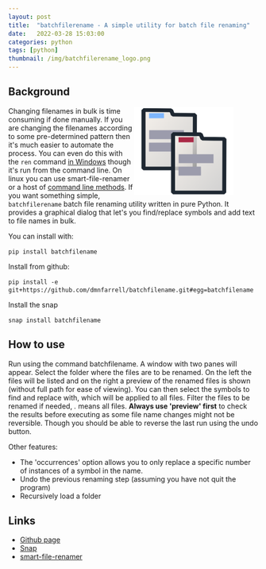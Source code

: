 ```yaml
---
layout: post
title:  "batchfilerename - A simple utility for batch file renaming"
date:   2022-03-28 15:03:00
categories: python
tags: [python]
thumbnail: /img/batchfilerename_logo.png
---
```


## Background

<div style="width: 250px; float:right;">
 <img src="/img/batchfilerename_logo.png" width="200px">
</div>

Changing filenames in bulk is time consuming if done manually. If you are changing the filenames according to some pre-determined pattern then it's much easier to automate the process. You can even do this with the `ren` command [in Windows](https://www.makeuseof.com/tag/batch-rename-mass-delete-files-windows/) though it's run from the command line. On linux you can use smart-file-renamer or a host of [command line methods](https://www.makeuseof.com/batch-rename-files-in-linux/). If you want something simple, `batchfilerename` batch file renaming utility written in pure Python. It provides a graphical dialog that let's you find/replace symbols and add text to file names in bulk.

You can install with:

```
pip install batchfilename
```

Install from github:

```
pip install -e git+https://github.com/dmnfarrell/batchfilename.git#egg=batchfilename
```

Install the snap

```
snap install batchfilename
```

## How to use

Run using the command batchfilename. A window with two panes will appear. Select the folder where the files are to be renamed. On the left the files will be listed and on the right a preview of the renamed files is shown (without full path for ease of viewing). You can then select the symbols to find and replace with, which will be applied to all files. Filter the files to be renamed if needed, *.* means all files. **Always use 'preview' first** to check the results before executing as some file name changes might not be reversible. Though you should be able to reverse the last run using the undo button.

Other features:

* The 'occurrences' option allows you to only replace a specific number of instances of a symbol in the name.
* Undo the previous renaming step (assuming you have not quit the program)
* Recursively load a folder

## Links

* [Github page](https://github.com/dmnfarrell/batchfilerename)
* [Snap](https://snapcraft.io/batchfilerename)
* [smart-file-renamer](smart-file-renamer)

